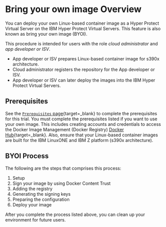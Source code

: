 # Bring your own image Overview

You can deploy your own Linux-based container image as a Hyper Protect Virtual Server on the IBM Hyper Protect Virtual Servers. This feature is also known as bring your own image (BYOI).

This procedure is intended for users with the role _cloud administrator_ and _app developer or ISV_.

  * App developer or ISV prepares Linux-based container image for s390x architecture.
  * Cloud administrator registers the repository for the App developer or ISV.
  * App developer or ISV can later deploy the images into the IBM Hyper Protect Virtual Servers.

## Prerequisites

See the [`Prerequisites` page](../prerequisites.md){target=_blank} to complete the prerequisites for this trial. You must complete the prerequisites listed if you want to use your own image. This includes creating accounts and credentials to access the Docker Image Management (Docker Registry) [Docker Hub](https://hub.docker.com/){target=_blank}. Also, ensure that your Linux-based container images are built for the IBM LinuxONE and IBM Z platform (s390x architecture).

## BYOI Process

The following are the steps that comprises this process:  
1. Setup  
2. Sign your image by using Docker Content Trust  
3. Adding the registry  
4. Generating the signing keys  
5. Preparing the configuration  
6. Deploy your image   

After you complete the process listed above, you can clean up your environment for future users.
